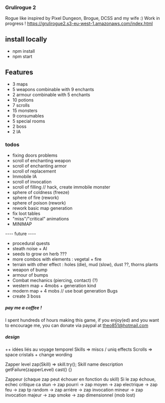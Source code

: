### Grulirogue 2

Rogue like inspired by Pixel Dungeon, Brogue, DCSS and my wife :) Work in progress !
https://grulirogue2.s3-eu-west-1.amazonaws.com/index.html

## install locally

* npm install
* npm start

## Features

* 3 maps
* 5 weapons combinable with 9 enchants
* 2 armour combinable with 5 enchants
* 10 potions
* 7 scrolls
* 15 monsters
* 9 consumables
* 5 special rooms
* 2 boss
* 2 IA

### todos

* fixing doors problems
* scroll of enchanting weapon
* scroll of enchanting armor
* scroll of replacement
* Immobile IA
* scroll of invocation
* scroll of filling // hack, create immobile monster
* sphere of coldness (freeze)
* sphere of fire (rework)
* sphere of poison (rework)
* rework basic map generation
* fix loot tables
* "miss"/"critical" animations
* MINIMAP

---- future ----
* procedural quests
* steath noise + AI
* seeds to grow on herb ??? 
* more combos with elements : vegetal + fire
* terrain with other effect : holes (die), mud (slow), dust ??, thorns plants
* weapon of bump
* armour of bumps
* Combat mechanics (piercing, contact) (?)
* western map + 4mobs + generation kind
* modern map + 4 mobs  // use boat generation Bugs
* create 3 boss

##### pay me a coffee !

I spent hundreds of hours making this game, if you enjoy(ed) and you want to encourage me, you can donate via paypal at theo851@hotmail.com


##### design

++ idées liés au voyage temporel
Skills  => miscs / uniq effects
Scrolls => space cristals + change wording

Zapper
    level
    zap(Skill) => skill.try();
Skill
    name
    description
    getFailure(zapperLevel)
    cast() {}

Zappeur (chaque zap peut échouer en fonction du skill)
Si le zap échoue, echec critique ca stun
  -> zap pourri
  -> zap moyen
  -> zap electrique
  -> zap feu
  -> zap tp random
  -> zap arrière
  -> zap invocation mineur
  -> zap invocation majeur
  -> zap smoke
  -> zap dimensionnel (mob lost)